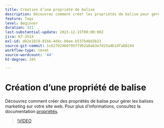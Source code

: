 ```yaml
---
title: Création d’une propriété de balise
description: Découvrez comment créer les propriétés de balise pour gérer les balises marketing sur votre site Web.
feature: Tags
level: Beginner
duration: 321
last-substantial-update: 2023-12-15T00:00:00Z
jira: KT-3524
exl-id: db2e1818-81bb-4d4c-b6ee-b537b48d3b21
source-git-commit: 1c62792460795ff992a8ab3e7d23a4b1dfa8824d
workflow-type: tm+mt
source-wordcount: '44'
ht-degree: 34%

---
```


# Création d’une propriété de balise

Découvrez comment créer des propriétés de balise pour gérer les balises marketing sur votre site web. Pour plus d’informations, consultez la documentation [propriétés](https://experienceleague.adobe.com/docs/experience-platform/tags/admin/companies-and-properties.html?lang=fr).

>[!VIDEO](https://video.tv.adobe.com/v/28727/?learn=on)

